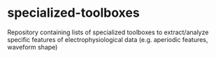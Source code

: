 # specialized-toolboxes
Repository containing lists of specialized toolboxes to extract/analyze specific features of electrophysiological data (e.g. aperiodic features, waveform shape)
